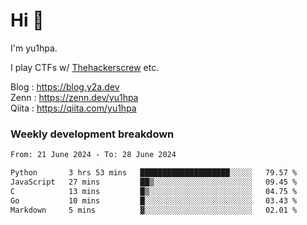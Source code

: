 # Hi 👋

I'm yu1hpa.

I play CTFs w/ [Thehackerscrew](https://www.thehackerscrew.team/) etc.

Blog : https://blog.y2a.dev  
Zenn : https://zenn.dev/yu1hpa  
Qiita : https://qiita.com/yu1hpa  

### Weekly development breakdown

<!--START_SECTION:waka-->

```txt
From: 21 June 2024 - To: 28 June 2024

Python       3 hrs 53 mins   ████████████████████░░░░░   79.57 %
JavaScript   27 mins         ██▒░░░░░░░░░░░░░░░░░░░░░░   09.45 %
C            13 mins         █▒░░░░░░░░░░░░░░░░░░░░░░░   04.75 %
Go           10 mins         █░░░░░░░░░░░░░░░░░░░░░░░░   03.43 %
Markdown     5 mins          ▓░░░░░░░░░░░░░░░░░░░░░░░░   02.01 %
```

<!--END_SECTION:waka-->


